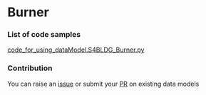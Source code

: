 # Burner

### List of code samples 

<!-- 50-List of code -->

<!-- [code entry](link) -->
[code_for_using_dataModel.S4BLDG_Burner.py](https://github.com/smart-data-models/dataModel.S4BLDG/blob/master/Burner/code/code_for_using_dataModel.S4BLDG_Burner.py)


<!-- /50-List of code -->

### Contribution
You can raise an [issue](https://github.com/smart-data-models/dataModel.S4BLDG/issues) or submit your [PR](https://github.com/smart-data-models/dataModel.S4BLDG/pulls) on existing data models
